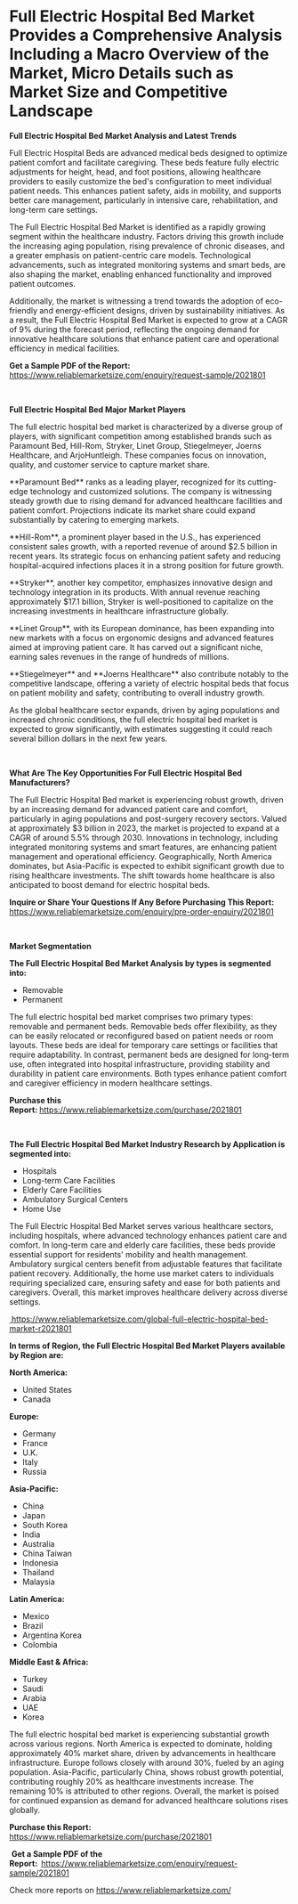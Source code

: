<p><h1>Full Electric Hospital Bed Market Provides a Comprehensive Analysis Including a Macro Overview of the Market, Micro Details such as Market Size and Competitive Landscape</h1></p><p><strong>Full Electric Hospital Bed Market Analysis and Latest Trends</strong></p>
<p><p>Full Electric Hospital Beds are advanced medical beds designed to optimize patient comfort and facilitate caregiving. These beds feature fully electric adjustments for height, head, and foot positions, allowing healthcare providers to easily customize the bed's configuration to meet individual patient needs. This enhances patient safety, aids in mobility, and supports better care management, particularly in intensive care, rehabilitation, and long-term care settings.</p><p>The Full Electric Hospital Bed Market is identified as a rapidly growing segment within the healthcare industry. Factors driving this growth include the increasing aging population, rising prevalence of chronic diseases, and a greater emphasis on patient-centric care models. Technological advancements, such as integrated monitoring systems and smart beds, are also shaping the market, enabling enhanced functionality and improved patient outcomes.</p><p>Additionally, the market is witnessing a trend towards the adoption of eco-friendly and energy-efficient designs, driven by sustainability initiatives. As a result, the Full Electric Hospital Bed Market is expected to grow at a CAGR of 9% during the forecast period, reflecting the ongoing demand for innovative healthcare solutions that enhance patient care and operational efficiency in medical facilities.</p></p>
<p><strong>Get a Sample PDF of the Report:&nbsp;</strong> <a href="https://www.reliablemarketsize.com/enquiry/request-sample/2021801?utm_campaign=2628&utm_medium=2&utm_source=Github&utm_content=ia&utm_term=04032025&utm_id=full-electric-hospital-bed">https://www.reliablemarketsize.com/enquiry/request-sample/2021801</a></p>
<p>&nbsp;</p>
<p><strong>Full Electric Hospital Bed Major Market Players</strong></p>
<p><p>The full electric hospital bed market is characterized by a diverse group of players, with significant competition among established brands such as Paramount Bed, Hill-Rom, Stryker, Linet Group, Stiegelmeyer, Joerns Healthcare, and ArjoHuntleigh. These companies focus on innovation, quality, and customer service to capture market share.</p><p>**Paramount Bed** ranks as a leading player, recognized for its cutting-edge technology and customized solutions. The company is witnessing steady growth due to rising demand for advanced healthcare facilities and patient comfort. Projections indicate its market share could expand substantially by catering to emerging markets.</p><p>**Hill-Rom**, a prominent player based in the U.S., has experienced consistent sales growth, with a reported revenue of around $2.5 billion in recent years. Its strategic focus on enhancing patient safety and reducing hospital-acquired infections places it in a strong position for future growth.</p><p>**Stryker**, another key competitor, emphasizes innovative design and technology integration in its products. With annual revenue reaching approximately $17.1 billion, Stryker is well-positioned to capitalize on the increasing investments in healthcare infrastructure globally.</p><p>**Linet Group**, with its European dominance, has been expanding into new markets with a focus on ergonomic designs and advanced features aimed at improving patient care. It has carved out a significant niche, earning sales revenues in the range of hundreds of millions.</p><p>**Stiegelmeyer** and **Joerns Healthcare** also contribute notably to the competitive landscape, offering a variety of electric hospital beds that focus on patient mobility and safety, contributing to overall industry growth.</p><p>As the global healthcare sector expands, driven by aging populations and increased chronic conditions, the full electric hospital bed market is expected to grow significantly, with estimates suggesting it could reach several billion dollars in the next few years.</p></p>
<p>&nbsp;</p>
<p><strong>What Are The Key Opportunities For Full Electric Hospital Bed Manufacturers?</strong></p>
<p><p>The Full Electric Hospital Bed market is experiencing robust growth, driven by an increasing demand for advanced patient care and comfort, particularly in aging populations and post-surgery recovery sectors. Valued at approximately $3 billion in 2023, the market is projected to expand at a CAGR of around 5.5% through 2030. Innovations in technology, including integrated monitoring systems and smart features, are enhancing patient management and operational efficiency. Geographically, North America dominates, but Asia-Pacific is expected to exhibit significant growth due to rising healthcare investments. The shift towards home healthcare is also anticipated to boost demand for electric hospital beds.</p></p>
<p><strong>Inquire or Share Your Questions If Any Before Purchasing This Report:</strong> <a href="https://www.reliablemarketsize.com/enquiry/pre-order-enquiry/2021801?utm_campaign=2628&utm_medium=2&utm_source=Github&utm_content=ia&utm_term=04032025&utm_id=full-electric-hospital-bed">https://www.reliablemarketsize.com/enquiry/pre-order-enquiry/2021801</a></p>
<p>&nbsp;</p>
<p><strong>Market Segmentation</strong></p>
<p><strong>The Full Electric Hospital Bed Market Analysis by types is segmented into:</strong></p>
<p><ul><li>Removable</li><li>Permanent</li></ul></p>
<p><p>The full electric hospital bed market comprises two primary types: removable and permanent beds. Removable beds offer flexibility, as they can be easily relocated or reconfigured based on patient needs or room layouts. These beds are ideal for temporary care settings or facilities that require adaptability. In contrast, permanent beds are designed for long-term use, often integrated into hospital infrastructure, providing stability and durability in patient care environments. Both types enhance patient comfort and caregiver efficiency in modern healthcare settings.</p></p>
<p><strong>Purchase this Report:&nbsp;</strong><a href="https://www.reliablemarketsize.com/purchase/2021801?utm_campaign=2628&utm_medium=2&utm_source=Github&utm_content=ia&utm_term=04032025&utm_id=full-electric-hospital-bed">https://www.reliablemarketsize.com/purchase/2021801</a></p>
<p>&nbsp;</p>
<p><strong>The Full Electric Hospital Bed Market Industry Research by Application is segmented into:</strong></p>
<p><ul><li>Hospitals</li><li>Long-term Care Facilities</li><li>Elderly Care Facilities</li><li>Ambulatory Surgical Centers</li><li>Home Use</li></ul></p>
<p><p>The Full Electric Hospital Bed Market serves various healthcare sectors, including hospitals, where advanced technology enhances patient care and comfort. In long-term care and elderly care facilities, these beds provide essential support for residents' mobility and health management. Ambulatory surgical centers benefit from adjustable features that facilitate patient recovery. Additionally, the home use market caters to individuals requiring specialized care, ensuring safety and ease for both patients and caregivers. Overall, this market improves healthcare delivery across diverse settings.</p></p>
<p><a href="https://www.reliablemarketsize.com/global-full-electric-hospital-bed-market-r2021801?utm_campaign=2628&utm_medium=2&utm_source=Github&utm_content=ia&utm_term=04032025&utm_id=full-electric-hospital-bed">&nbsp;https://www.reliablemarketsize.com/global-full-electric-hospital-bed-market-r2021801</a></p>
<p><strong>In terms of Region, the Full Electric Hospital Bed Market Players available by Region are:</strong></p>
<p>
    <p> <strong> North America: </strong>
        <ul>
            <li>United States</li>
            <li>Canada</li>
        </ul>
        </p> 
    <p> <strong> Europe: </strong>
        <ul>
            <li>Germany</li>
            <li>France</li>
            <li>U.K.</li>
            <li>Italy</li>
            <li>Russia</li>
        </ul>
        </p> 
    <p> <strong> Asia-Pacific: </strong>
        <ul>
            <li>China</li>
            <li>Japan</li>
            <li>South Korea</li>
            <li>India</li>
            <li>Australia</li>
            <li>China Taiwan</li>
            <li>Indonesia</li>
            <li>Thailand</li>
            <li>Malaysia</li>
        </ul>
        </p> 
    <p> <strong> Latin America: </strong>
        <ul>
            <li>Mexico</li>
            <li>Brazil</li>
            <li>Argentina Korea</li>
            <li>Colombia</li>
        </ul>
        </p> 
    <p> <strong> Middle East & Africa: </strong>
        <ul>
            <li>Turkey</li>
            <li>Saudi</li>
            <li>Arabia</li>
            <li>UAE</li>
            <li>Korea</li>
        </ul>
    </p>
    </p>
<p><p>The full electric hospital bed market is experiencing substantial growth across various regions. North America is expected to dominate, holding approximately 40% market share, driven by advancements in healthcare infrastructure. Europe follows closely with around 30%, fueled by an aging population. Asia-Pacific, particularly China, shows robust growth potential, contributing roughly 20% as healthcare investments increase. The remaining 10% is attributed to other regions. Overall, the market is poised for continued expansion as demand for advanced healthcare solutions rises globally.</p></p>
<p><strong>Purchase this Report: </strong><a href="https://www.reliablemarketsize.com/purchase/2021801?utm_campaign=2628&utm_medium=2&utm_source=Github&utm_content=ia&utm_term=04032025&utm_id=full-electric-hospital-bed">https://www.reliablemarketsize.com/purchase/2021801</a></p>
<p>&nbsp;<strong>Get a Sample PDF of the Report:&nbsp;&nbsp;</strong><a href="https://www.reliablemarketsize.com/enquiry/request-sample/2021801?utm_campaign=2628&utm_medium=2&utm_source=Github&utm_content=ia&utm_term=04032025&utm_id=full-electric-hospital-bed">https://www.reliablemarketsize.com/enquiry/request-sample/2021801</a></p>
<p><strong></strong></p>
<p>Check more reports on <a href="https://www.reliablemarketsize.com/?utm_campaign=2628&utm_medium=2&utm_source=Github&utm_content=ia&utm_term=04032025&utm_id=full-electric-hospital-bed">https://www.reliablemarketsize.com/</a></p>